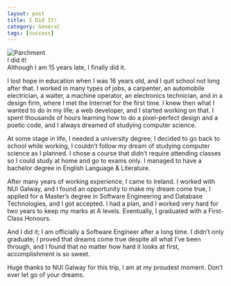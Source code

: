 ```yaml
---
layout: post
title: I Did It!
category: General
tags: [success]
---
```


![Parchment]({{site.images_url}}2017/12/parchment.jpg)  
I did it!  
Although I am 15 years late, I finally did it.

I lost hope in education when I was 16 years old, and I quit school not long after that. I worked in many types of jobs, a carpenter, an automobile electrician, a waiter, a machine operator, an electronics technician, and in a design firm, where I met the Internet for the first time. I knew then what I wanted to do in my life; a web developer, and I started working on that. I spent thousands of hours learning how to do a pixel-perfect design and a poetic code, and I always dreamed of studying computer science.

At some stage in life, I needed a university degree; I decided to go back to school while working, I couldn’t follow my dream of studying computer science as I planned. I chose a course that didn’t require attending classes so I could study at home and go to exams only. I managed to have a bachelor degree in English Language & Literature.

After many years of working experience, I came to Ireland. I worked with NUI Galway, and I found an opportunity to make my dream come true, I applied for a Master’s degree in Software Engineering and Database Technologies, and I got accepted. I had a plan, and I worked very hard for two years to keep my marks at A levels. Eventually, I graduated with a First-Class Honours.

And I did it; I am officially a Software Engineer after a long time.
I didn’t only graduate; I proved that dreams come true despite all what I’ve been through, and I found that no matter how hard it looks at first, accomplishment is so sweet.

Huge thanks to NUI Galway for this trip, I am at my proudest moment.
Don’t ever let go of your dreams.
